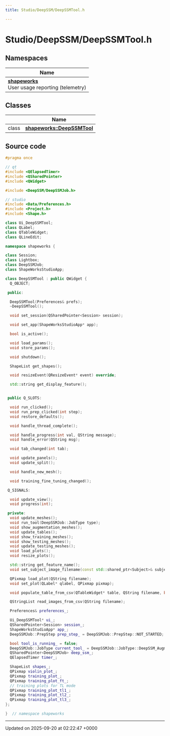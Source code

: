 ```yaml
---
title: Studio/DeepSSM/DeepSSMTool.h

---
```


# Studio/DeepSSM/DeepSSMTool.h



## Namespaces

| Name           |
| -------------- |
| **[shapeworks](../Namespaces/namespaceshapeworks.md)** <br>User usage reporting (telemetry)  |

## Classes

|                | Name           |
| -------------- | -------------- |
| class | **[shapeworks::DeepSSMTool](../Classes/classshapeworks_1_1DeepSSMTool.md)**  |




## Source code

```cpp
#pragma once

// qt
#include <QElapsedTimer>
#include <QSharedPointer>
#include <QWidget>

#include <DeepSSM/DeepSSMJob.h>

// studio
#include <Data/Preferences.h>
#include <Project.h>
#include <Shape.h>

class Ui_DeepSSMTool;
class QLabel;
class QTableWidget;
class QLineEdit;

namespace shapeworks {

class Session;
class Lightbox;
class DeepSSMJob;
class ShapeWorksStudioApp;

class DeepSSMTool : public QWidget {
  Q_OBJECT;

 public:

  DeepSSMTool(Preferences& prefs);
  ~DeepSSMTool();

  void set_session(QSharedPointer<Session> session);

  void set_app(ShapeWorksStudioApp* app);

  bool is_active();

  void load_params();
  void store_params();

  void shutdown();

  ShapeList get_shapes();

  void resizeEvent(QResizeEvent* event) override;

  std::string get_display_feature();


 public Q_SLOTS:

  void run_clicked();
  void run_prep_clicked(int step);
  void restore_defaults();

  void handle_thread_complete();

  void handle_progress(int val, QString message);
  void handle_error(QString msg);

  void tab_changed(int tab);

  void update_panels();
  void update_split();

  void handle_new_mesh();

  void training_fine_tuning_changed();

 Q_SIGNALS:

  void update_view();
  void progress(int);

 private:
  void update_meshes();
  void run_tool(DeepSSMJob::JobType type);
  void show_augmentation_meshes();
  void update_tables();
  void show_training_meshes();
  void show_testing_meshes();
  void update_testing_meshes();
  void load_plots();
  void resize_plots();

  std::string get_feature_name();
  void set_subject_image_filename(const std::shared_ptr<Subject>& subject, const std::string& filename);

  QPixmap load_plot(QString filename);
  void set_plot(QLabel* qlabel, QPixmap pixmap);

  void populate_table_from_csv(QTableWidget* table, QString filename, bool header);

  QStringList read_images_from_csv(QString filename);

  Preferences& preferences_;

  Ui_DeepSSMTool* ui_;
  QSharedPointer<Session> session_;
  ShapeWorksStudioApp* app_;
  DeepSSMJob::PrepStep prep_step_ = DeepSSMJob::PrepStep::NOT_STARTED;

  bool tool_is_running_ = false;
  DeepSSMJob::JobType current_tool_ = DeepSSMJob::JobType::DeepSSM_AugmentationType;
  QSharedPointer<DeepSSMJob> deep_ssm_;
  QElapsedTimer timer_;

  ShapeList shapes_;
  QPixmap violin_plot_;
  QPixmap training_plot_;
  QPixmap training_plot_ft_;
  // training plots for TL mode
  QPixmap training_plot_tl1_;
  QPixmap training_plot_tl2_;
  QPixmap training_plot_tl3_;
};

}  // namespace shapeworks
```


-------------------------------

Updated on 2025-09-20 at 02:22:47 +0000
